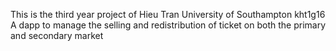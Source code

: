 This is the third year project of Hieu Tran 
University of Southampton
kht1g16
A dapp to manage the selling and redistribution of ticket on both the primary and secondary market